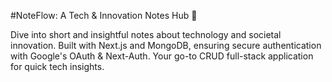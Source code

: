 #NoteFlow: A Tech & Innovation Notes Hub 🚀


Dive into short and insightful notes about technology and societal innovation. Built with Next.js and MongoDB, ensuring secure authentication with Google's OAuth & Next-Auth. Your go-to CRUD full-stack application for quick tech insights.
